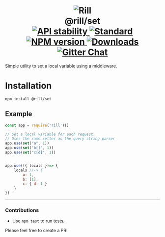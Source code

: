 <h1 align="center">
  <!-- Logo -->
  <img src="https://raw.githubusercontent.com/rill-js/rill/master/Rill-Icon.jpg" alt="Rill"/>
  <br/>
  @rill/set
	<br/>

  <!-- Stability -->
  <a href="https://nodejs.org/api/documentation.html#documentation_stability_index">
    <img src="https://img.shields.io/badge/stability-stable-brightgreen.svg?style=flat-square" alt="API stability"/>
  </a>
  <!-- Standard -->
  <a href="https://github.com/feross/standard">
    <img src="https://img.shields.io/badge/code%20style-standard-brightgreen.svg?style=flat-square" alt="Standard"/>
  </a>
  <!-- NPM version -->
  <a href="https://npmjs.org/package/@rill/set">
    <img src="https://img.shields.io/npm/v/@rill/set.svg?style=flat-square" alt="NPM version"/>
  </a>
  <!-- Downloads -->
  <a href="https://npmjs.org/package/@rill/set">
    <img src="https://img.shields.io/npm/dm/@rill/set.svg?style=flat-square" alt="Downloads"/>
  </a>
  <!-- Gitter Chat -->
  <a href="https://gitter.im/rill-js/rill">
    <img src="https://img.shields.io/gitter/room/rill-js/rill.svg?style=flat-square" alt="Gitter Chat"/>
  </a>
</h1>

Simple utility to set a local variable using a middleware.

# Installation

```console
npm install @rill/set
```

## Example

```js
const app = require('rill')()

// Set a local variable for each request.
// Uses the same setter as the query string parser
app.use(set("a", 1))
app.use(set("b[]", 1))
app.use(set("c[d]", 1))


app.use(({ locals })=> {
	locals //-> {
		a: 1,
		b: [1],
		c: { d: 1 }
	}
})
```

---

### Contributions

* Use `npm test` to run tests.

Please feel free to create a PR!

